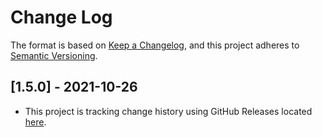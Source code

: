 # Change Log

The format is based on [Keep a Changelog](https://keepachangelog.com/en/1.0.0/),
and this project adheres to [Semantic Versioning](https://semver.org/spec/v2.0.0.html).

## [1.5.0] - 2021-10-26

- This project is tracking change history using GitHub Releases located [here](https://github.com/aws-samples/aws-secure-environment-accelerator/releases).
